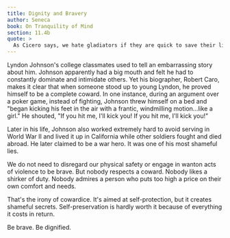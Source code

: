 ```yaml
---
title: Dignity and Bravery
author: Seneca
book: On Tranquility of Mind
section: 11.4b
quote: >
  As Cicero says, we hate gladiators if they are quick to save their lives by any means; we favor them if they show contempt for their lives.
---
```


Lyndon Johnson's college classmates used to tell an embarrassing story about him. Johnson apparently had a big mouth and felt he had to constantly dominate and intimidate others. Yet his biographer, Robert Caro, makes it clear that when someone stood up to young Lyndon, he proved himself to be a complete coward. In one instance, during an argument over a poker game, instead of fighting, Johnson threw himself on a bed and "began kicking his feet in the air with a frantic, windmilling motion...like a girl." He shouted, "If you hit me, I'll kick you! If you hit me, I'll kick you!"

Later in his life, Johnson also worked extremely hard to avoid serving in World War II and lived it up in California while other soldiers fought and died abroad. He later claimed to be a war hero. It was one of his most shameful lies.

We do not need to disregard our physical safety or engage in wanton acts of violence to be brave. But nobody respects a coward. Nobody likes a shirker of duty. Nobody admires a person who puts too high a price on their own comfort and needs.

That's the irony of cowardice. It's aimed at self-protection, but it creates shameful secrets. Self-preservation is hardly worth it because of everything it costs in return.

Be brave. Be dignified.

